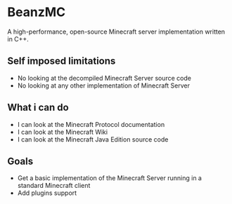 # BeanzMC

A high-performance, open-source Minecraft server implementation written in C++.

## Self imposed limitations

- No looking at the decompiled Minecraft Server source code
- No looking at any other implementation of Minecraft Server

## What i can do

- I can look at the Minecraft Protocol documentation
- I can look at the Minecraft Wiki
- I can look at the Minecraft Java Edition source code

## Goals

- Get a basic implementation of the Minecraft Server running in a standard Minecraft client
- Add plugins support